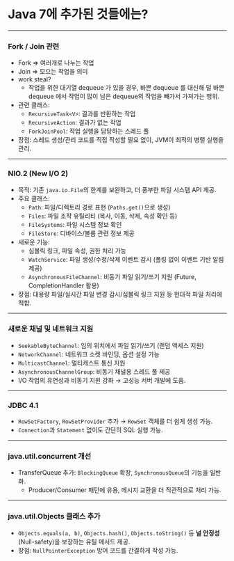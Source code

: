 # Java 7에 추가된 것들에는?

---
### Fork / Join 관련
- Fork => 여러개로 나누는 작업
- Join => 모으는 작업을 의미
- work steal?
  - 작업을 위한 대기열 dequeue 가 있을 경우, 바쁜 dequeue 를 대신해 덜 바쁜 dequeue 에서 작업이 많이 남은 dequeue의 작업을 빼가서 가져가는 행위.
- 관련 클래스:
    - `RecursiveTask<V>`: 결과를 반환하는 작업
    - `RecursiveAction`: 결과가 없는 작업
    - `ForkJoinPool`: 작업 실행을 담당하는 스레드 풀
- 장점: 스레드 생성/관리 코드를 직접 작성할 필요 없이, JVM이 최적의 병렬 실행을 관리.

---
### NIO.2 (New I/O 2)

- 목적: 기존 `java.io.File`의 한계를 보완하고, 더 풍부한 파일 시스템 API 제공.
- 주요 클래스:
    - `Path`: 파일/디렉토리 경로 표현 (`Paths.get()`으로 생성)
    - `Files`: 파일 조작 유틸리티 (복사, 이동, 삭제, 속성 확인 등)
    - `FileSystems`: 파일 시스템 정보 확인
    - `FileStore`: 디바이스/볼륨 관련 정보 제공
- 새로운 기능:
    - 심볼릭 링크, 파일 속성, 권한 처리 가능
    - `WatchService`: 파일 생성/수정/삭제 이벤트 감시 (폴링 없이 이벤트 기반 알림 제공)
    - `AsynchronousFileChannel`: 비동기 파일 읽기/쓰기 지원 (Future, CompletionHandler 활용)
- 장점: 대용량 파일/실시간 파일 변경 감시/심볼릭 링크 지원 등 현대적 파일 처리에 적합.

---

### 새로운 채널 및 네트워크 지원

- `SeekableByteChannel`: 임의 위치에서 파일 읽기/쓰기 (랜덤 액세스 지원)
- `NetworkChannel`: 네트워크 소켓 바인딩, 옵션 설정 가능
- `MulticastChannel`: 멀티캐스트 통신 지원
- `AsynchronousChannelGroup`: 비동기 채널용 스레드 풀 제공
- I/O 작업의 유연성과 비동기 지원 강화 → 고성능 서버 개발에 도움.

---

### JDBC 4.1

- `RowSetFactory`, `RowSetProvider` 추가 → `RowSet` 객체를 더 쉽게 생성 가능.
- `Connection`과 `Statement` 없이도 간단히 SQL 실행 가능.

---

### java.util.concurrent 개선

- TransferQueue 추가: `BlockingQueue` 확장, `SynchronousQueue`의 기능을 일반화.
    - Producer/Consumer 패턴에 유용, 메시지 교환을 더 직관적으로 처리 가능.

---

### java.util.Objects 클래스 추가

- `Objects.equals(a, b)`, `Objects.hash()`, `Objects.toString()` 등 **널 안정성**(Null-safety)을 보장하는 유틸 메서드 제공.
- 장점: `NullPointerException` 방어 코드를 간결하게 작성 가능.